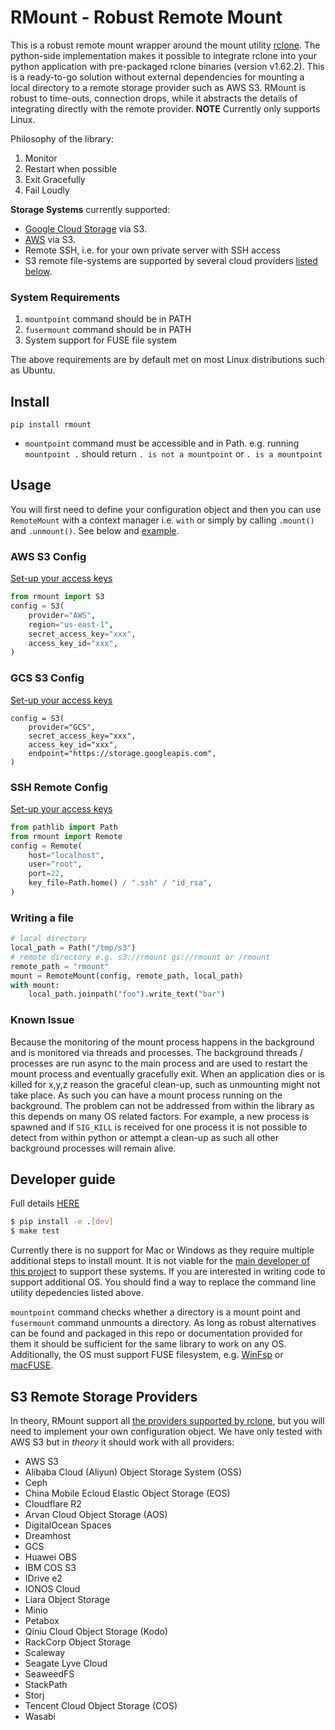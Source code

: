 # RMount - Robust Remote Mount

This is a robust remote mount wrapper around the mount utility [rclone](https://rclone.org/). The python-side implementation makes it possible to integrate rclone into your python application with pre-packaged rclone binaries (version v1.62.2). This is a ready-to-go solution without external dependencies for mounting a local directory to a remote storage provider such as AWS S3. RMount is robust to time-outs, connection drops, while it abstracts the details of integrating directly with the remote provider. **NOTE** Currently only supports Linux.

Philosophy of the library:
1. Monitor
2. Restart when possible
3. Exit Gracefully
4. Fail Loudly

**Storage Systems** currently supported:
* [Google Cloud Storage](https://cloud.google.com/storage) via S3.
* [AWS](https://aws.amazon.com/s3/) via S3.
* Remote SSH, i.e. for your own private server with SSH access
* S3 remote file-systems are supported by several cloud providers [listed below](#providers).

### System Requirements

1. `mountpoint` command should be in PATH
2. `fusermount` command should be in PATH
3. System support for FUSE file system

The above requirements are by default met on most Linux distributions such as Ubuntu.

## Install

`pip install rmount`

* `mountpoint` command must be accessible and in Path. e.g. running `mountpoint .` should return `. is not a mountpoint` or `. is a mountpoint`


## Usage

You will first need to define your configuration object and then you can use `RemoteMount` with a context manager i.e. `with` or simply by calling `.mount()` and `.unmount()`. See below and [example](examples/run.py).
### AWS S3 Config

[Set-up your access keys](https://aws.amazon.com/blogs/security/wheres-my-secret-access-key/)

```python
from rmount import S3
config = S3(
    provider="AWS",
    region="us-east-1",
    secret_access_key="xxx",
    access_key_id="xxx",
)
```
### GCS S3 Config
[Set-up your access keys](https://cloud.google.com/storage/docs/authentication/managing-hmackeys)

```
config = S3(
    provider="GCS",
    secret_access_key="xxx",
    access_key_id="xxx",
    endpoint="https://storage.googleapis.com",
)
```

### SSH Remote Config
[Set-up your access keys](https://ubuntu.com/server/docs/service-openssh)


```python
from pathlib import Path
from rmount import Remote
config = Remote(
    host="localhost",
    user="root",
    port=22,
    key_file=Path.home() / ".ssh" / "id_rsa",
)

```

### Writing a file
```python
# local directory
local_path = Path("/tmp/s3")
# remote directory e.g. s3://rmount gs://rmount or /rmount
remote_path = "rmount"
mount = RemoteMount(config, remote_path, local_path)
with mount:
    local_path.joinpath("foo").write_text("bar")
```

### Known Issue

Because the monitoring of the mount process happens in the background and is monitored via threads and processes. The background threads / processes are run async to the main process and are used to restart the mount process and eventually gracefully exit. When an application dies or is killed for x,y,z reason the graceful clean-up, such as unmounting might not take place. As such you can have a mount process running on the background. The problem can not be addressed from within the library as this depends on many OS related factors. For example, a new process is spawned and if `SIG_KILL` is received for one process it is not possible to detect from within python or attempt a clean-up as such all other background processes will remain alive.



## Developer guide
Full details [HERE](DEVELOPER.md)
```bash
$ pip install -e .[dev]
$ make test
```

Currently there is no support for Mac or Windows as they require multiple additional steps to install mount. It is not viable for the [main developer of this project](https://iordanis.me) to support these systems. If you are interested in writing code to support additional OS. You should find a way to replace the command line utility depedencies listed above.

`mountpoint` command checks whether a directory is a mount point and `fusermount` command unmounts a directory. As long as robust alternatives can be found and packaged in this repo or documentation provided for them it should be sufficient for the same library to work on any OS. Additionally, the OS must support FUSE filesystem, e.g. [WinFsp](https://winfsp.dev/) or [macFUSE](https://osxfuse.github.io/).

## <a name="providers"></a> S3 Remote Storage Providers

In theory, RMount support all [the providers supported by rclone](https://rclone.org/overview/), but you will need to implement your own configuration object. We have only tested with AWS S3 but in *theory* it should work with all providers:
* AWS S3
* Alibaba Cloud (Aliyun) Object Storage System (OSS)
* Ceph
* China Mobile Ecloud Elastic Object Storage (EOS)
* Cloudflare R2
* Arvan Cloud Object Storage (AOS)
* DigitalOcean Spaces
* Dreamhost
* GCS
* Huawei OBS
* IBM COS S3
* IDrive e2
* IONOS Cloud
* Liara Object Storage
* Minio
* Petabox
* Qiniu Cloud Object Storage (Kodo)
* RackCorp Object Storage
* Scaleway
* Seagate Lyve Cloud
* SeaweedFS
* StackPath
* Storj
* Tencent Cloud Object Storage (COS)
* Wasabi



